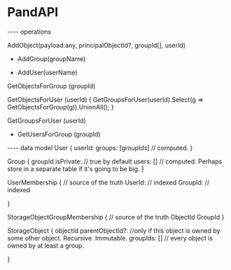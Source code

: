 # PandAPI
---- operations

AddObject(payload:any, principalObjectId?, groupId[], userId)


- AddGroup(groupName) 

- AddUser(userName)

GetObjectsForGroup (groupId)

GetObjectsForUser (userId) {
	GetGroupsForUser(userId).Select(g => GetObjectsForGroup(g)).UnionAll();
}

GetGroupsForUser (userId)

- GetUsersForGroup (groupId)




---- data model
User {
	userId:
	groups: [groupIds] // computed.
}

Group {
	groupId
	isPrivate: // true by default
	users: [] // computed. Perhaps store in a separate table if it's going to be big. 
}

UserMembership { // source of the truth
	UserId: // indexed
	GroupId:  // indexed
	
}

StorageObjectGroupMembership { // source of the truth
	ObjectId
	GroupId
}

StorageObject {
	objectId
	parentObjectId?: //only if this object is owned by some other object. Recursive. Immutable.
	groupIds: [] // every object is owned by at least a group.
	
}

